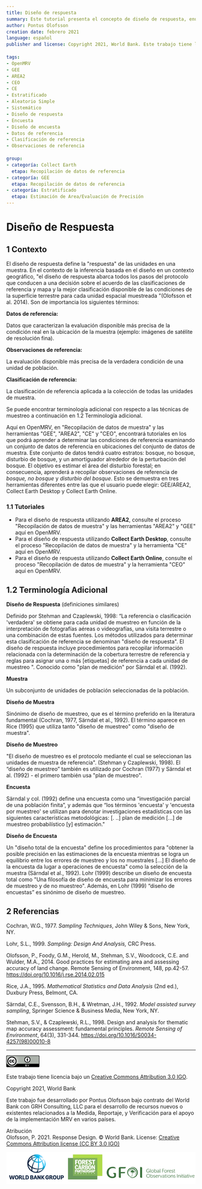 ```yaml
---
title: Diseño de respuesta
summary: Este tutorial presenta el concepto de diseño de respuesta, enumera términos relevantes y destaca diferentes herramientas que se pueden utilizar para la recopilación de observaciones de referencia en el contexto de la estimación del área y la precisión del mapa. Se pueden encontrar más tutoriales aquí sobre OpenMRV en el proceso "Recolección de datos de muestra" y herramientas "GEE", "AREA2", "CE" y "CEO".
author: Pontus Olofsson
creation date: febrero 2021
language: español
publisher and license: Copyright 2021, World Bank. Este trabajo tiene licencia bajo un Creative Commons Attribution 3.0 IGO

tags:
- OpenMRV
- GEE
- AREA2
- CEO
- CE
- Estratificado
- Aleatorio Simple
- Sistemático
- Diseño de respuesta
- Encuesta
- Diseño de encuesta
- Datos de referencia
- Clasificación de referencia
- Observaciones de referencia

group:
- categoría: Collect Earth
  etapa: Recopilación de datos de referencia
- categoría: GEE
  etapa: Recopilación de datos de referencia
- categoría: Estratificado
  etapa: Estimación de Area/Evaluación de Precisión
---
```


# Diseño de Respuesta

## 1 Contexto

El diseño de respuesta define la "respuesta" de las unidades en una muestra. En el contexto de la inferencia basada en el diseño en un contexto geográfico, "el diseño de respuesta abarca todos los pasos del protocolo que conducen a una decisión sobre el acuerdo de las clasificaciones de referencia y mapa y la mejor clasificación disponible de las condiciones de la superficie terrestre para cada unidad espacial muestreada "(Olofsson et al. 2014). Son de importancia los siguientes términos:

**Datos de referencia:** 

Datos que caracterizan la evaluación disponible más precisa de la condición real en la ubicación de la muestra (ejemplo: imágenes de satélite de resolución fina).

**Observaciones de referencia:** 

La evaluación disponible más precisa de la verdadera condición de una unidad de población.

**Clasificación de referencia:** 

La clasificación de referencia aplicada a la colección de todas las unidades de muestra.

Se puede encontrar terminología adicional con respecto a las técnicas de muestreo a continuación en 1.2 Terminología adicional.

Aquí en OpenMRV, en "Recopilación de datos de muestra" y las herramientas "GEE", "AREA2", "CE" y "CEO", encontrará tutoriales en los que podrá aprender a determinar las condiciones de referencia examinando un conjunto de datos de referencia en ubicaciones del conjunto de datos de muestra. Este conjunto de datos tendrá cuatro estratos: bosque, no bosque, disturbio de bosque, y un amortiguador alrededor de la perturbación del bosque. El objetivo es estimar el área del disturbio forestal; en consecuencia, aprenderá a recopilar observaciones de referencia de *bosque, no bosque* y *disturbio del bosque*. Esto se demuestra en tres herramientas diferentes entre las que el usuario puede elegir: GEE/AREA2, Collect Earth Desktop y Collect Earth Online.

### 1.1 Tutoriales

- Para el diseño de respuesta utilizando **AREA2**, consulte el proceso "Recopilación de datos de muestra" y las herramientas "AREA2" y "GEE" aquí en OpenMRV.
- Para el diseño de respuesta utilizando **Collect Earth Desktop**, consulte el proceso "Recopilación de datos de muestra" y la herramienta "CE" aquí en OpenMRV.
- Para el diseño de respuesta utilizando **Collect Earth Online**, consulte el proceso "Recopilación de datos de muestra" y la herramienta "CEO" aquí en OpenMRV.

## 1.2 Terminología Adicional

**Diseño de Respuesta** (definiciones similares)

Definido por Stehman and Czaplewski, 1998: “La referencia o clasificación 'verdadera' se obtiene para cada unidad de muestreo en función de la interpretación de fotografías aéreas o videografías, una visita terrestre o una combinación de estas fuentes. Los métodos utilizados para determinar esta clasificación de referencia se denominan "diseño de respuesta". El diseño de respuesta incluye procedimientos para recopilar información relacionada con la determinación de la cobertura terrestre de referencia y reglas para asignar una o más [etiquetas] de referencia a cada unidad de muestreo ". Conocido como "plan de medición" por Särndal et al. (1992).

**Muestra**

Un subconjunto de unidades de población seleccionadas de la población.

**Diseño de Muestra**

Sinónimo de diseño de muestreo, que es el término preferido en la literatura fundamental (Cochran, 1977, Särndal et al., 1992). El término aparece en Rice (1995) que utiliza tanto "diseño de muestreo" como "diseño de muestra".

**Diseño de Muestreo**

"El diseño de muestreo es el protocolo mediante el cual se seleccionan las unidades de muestra de referencia". (Stehman y Czaplewski, 1998). El “diseño de muestreo” también es utilizado por Cochran (1977) y Särndal et al. (1992) - el primero también usa "plan de muestreo".

**Encuesta**

Särndal y col. (1992) define una encuesta como una “investigación parcial de una población finita”, y además que “los términos 'encuesta' y 'encuesta por muestreo' se utilizan para denotar investigaciones estadísticas con las siguientes características metodológicas: [. ..] plan de medición [...] de muestreo probabilístico [y] estimación."

**Diseño de Encuesta**

Un "diseño total de la encuesta" define los procedimientos para "obtener la posible precisión en las estimaciones de la encuesta mientras se logra un equilibrio entre los errores de muestreo y los no muestrales [...] El diseño de la encuesta da lugar a operaciones de encuesta" como la selección de la muestra (Särndal et al., 1992). Lohr (1999) describe un diseño de encuesta total como "Una filosofía de diseño de encuesta para minimizar los errores de muestreo y de no muestreo". Además, en Lohr (1999) “diseño de encuestas” es sinónimo de diseño de muestreo.

## 2 Referencias

Cochran, W.G., 1977. *Sampling Techniques*, John Wiley & Sons, New York, NY.

Lohr, S.L., 1999. *Sampling: Design And Analysis,* CRC Press.

Olofsson, P., Foody, G.M., Herold, M., Stehman, S.V., Woodcock, C.E. and Wulder, M.A., 2014. Good practices for estimating area and assessing accuracy of land change. Remote Sensing of Environment, 148, pp.42-57. https://doi.org/10.1016/j.rse.2014.02.015

Rice, J.A., 1995. *Mathematical Statistics and Data Analysis* (2nd ed.), Duxbury Press, Belmont, CA.

Särndal, C.E., Svensson, B.H., & Wretman, J.H., 1992. *Model assisted survey sampling*, Springer Science & Business Media, New York, NY.

Stehman, S.V., & Czaplewski, R.L., 1998. Design and analysis for thematic map accuracy assessment: fundamental principles. *Remote Sensing of Environment*, 64(3), 331-344. https://doi.org/10.1016/S0034-4257(98)00010-8

-----

![](figures/cc.png)  

Este trabajo tiene licencia bajo un [Creative Commons Attribution 3.0 IGO](https://creativecommons.org/licenses/by/3.0/igo/).

Copyright 2021, World Bank

Este trabajo fue desarrollado por Pontus Olofsson bajo contrato del World Bank con GRH Consulting, LLC para el desarrollo de recursos nuevos o existentes relacionados a la Medida, Reportaje, y Verificación para el apoyo de la implementación MRV en varios países.

Atribución  
Olofsson, P. 2021. Response Design. © World Bank. License: [Creative Commons Attribution license (CC BY 3.0 IGO)](http://creativecommons.org/licenses/by/3.0/igo/)

![](figures/wb_fcfc_gfoi.png)
